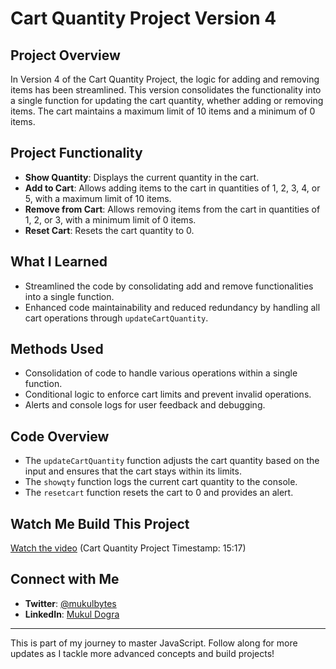 # Cart Quantity Project Version 4

## Project Overview

In Version 4 of the Cart Quantity Project, the logic for adding and removing items has been streamlined. This version consolidates the functionality into a single function for updating the cart quantity, whether adding or removing items. The cart maintains a maximum limit of 10 items and a minimum of 0 items.

## Project Functionality

- **Show Quantity**: Displays the current quantity in the cart.
- **Add to Cart**: Allows adding items to the cart in quantities of 1, 2, 3, 4, or 5, with a maximum limit of 10 items.
- **Remove from Cart**: Allows removing items from the cart in quantities of 1, 2, or 3, with a minimum limit of 0 items.
- **Reset Cart**: Resets the cart quantity to 0.

## What I Learned

- Streamlined the code by consolidating add and remove functionalities into a single function.
- Enhanced code maintainability and reduced redundancy by handling all cart operations through `updateCartQuantity`.

## Methods Used

- Consolidation of code to handle various operations within a single function.
- Conditional logic to enforce cart limits and prevent invalid operations.
- Alerts and console logs for user feedback and debugging.

## Code Overview

- The `updateCartQuantity` function adjusts the cart quantity based on the input and ensures that the cart stays within its limits.
- The `showqty` function logs the current cart quantity to the console.
- The `resetcart` function resets the cart to 0 and provides an alert.

## Watch Me Build This Project

[Watch the video](https://youtu.be/ssCC8HEVFPI?feature=shared&t=917) (Cart Quantity Project Timestamp: 15:17)

## Connect with Me

- **Twitter**: [@mukulbytes](https://x.com/mukulbytes)
- **LinkedIn**: [Mukul Dogra](https://linkedin.com/in/mukul-dogra)

---

This is part of my journey to master JavaScript. Follow along for more updates as I tackle more advanced concepts and build projects!
